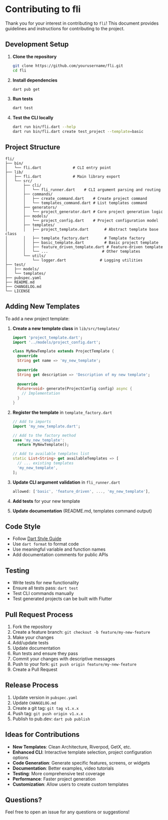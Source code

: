# Contributing to fli

Thank you for your interest in contributing to `fli`! This document provides guidelines and instructions for contributing to the project.

## Development Setup

1. **Clone the repository**
   ```bash
   git clone https://github.com/yourusername/fli.git
   cd fli
   ```

2. **Install dependencies**
   ```bash
   dart pub get
   ```

3. **Run tests**
   ```bash
   dart test
   ```

4. **Test the CLI locally**
   ```bash
   dart run bin/fli.dart --help
   dart run bin/fli.dart create test_project --template=basic
   ```

## Project Structure

```
fli/
├── bin/
│   └── fli.dart              # CLI entry point
├── lib/
│   ├── fli.dart              # Main library export
│   └── src/
│       ├── cli/
│       │   └── fli_runner.dart    # CLI argument parsing and routing
│       ├── commands/
│       │   ├── create_command.dart    # Create project command
│       │   └── templates_command.dart # List templates command
│       ├── generators/
│       │   └── project_generator.dart # Core project generation logic
│       ├── models/
│       │   └── project_config.dart    # Project configuration model
│       ├── templates/
│       │   ├── project_template.dart       # Abstract template base class
│       │   ├── template_factory.dart       # Template factory
│       │   ├── basic_template.dart         # Basic project template
│       │   ├── feature_driven_template.dart # Feature-driven template
│       │   └── ...                        # Other templates
│       └── utils/
│           └── logger.dart               # Logging utilities
├── test/
│   ├── models/
│   └── templates/
├── pubspec.yaml
├── README.md
├── CHANGELOG.md
└── LICENSE
```

## Adding New Templates

To add a new project template:

1. **Create a new template class** in `lib/src/templates/`
   ```dart
   import 'project_template.dart';
   import '../models/project_config.dart';

   class MyNewTemplate extends ProjectTemplate {
     @override
     String get name => 'my_new_template';
     
     @override
     String get description => 'Description of my new template';
     
     @override
     Future<void> generate(ProjectConfig config) async {
       // Implementation
     }
   }
   ```

2. **Register the template** in `template_factory.dart`
   ```dart
   // Add to imports
   import 'my_new_template.dart';

   // Add to the factory method
   case 'my_new_template':
     return MyNewTemplate();

   // Add to available templates list
   static List<String> get availableTemplates => [
     // ... existing templates
     'my_new_template',
   ];
   ```

3. **Update CLI argument validation** in `fli_runner.dart`
   ```dart
   allowed: ['basic', 'feature_driven', ..., 'my_new_template'],
   ```

4. **Add tests** for your new template

5. **Update documentation** (README.md, templates command output)

## Code Style

- Follow [Dart Style Guide](https://dart.dev/guides/language/effective-dart/style)
- Use `dart format` to format code
- Use meaningful variable and function names
- Add documentation comments for public APIs

## Testing

- Write tests for new functionality
- Ensure all tests pass: `dart test`
- Test CLI commands manually
- Test generated projects can be built with Flutter

## Pull Request Process

1. Fork the repository
2. Create a feature branch: `git checkout -b feature/my-new-feature`
3. Make your changes
4. Add/update tests
5. Update documentation
6. Run tests and ensure they pass
7. Commit your changes with descriptive messages
8. Push to your fork: `git push origin feature/my-new-feature`
9. Create a Pull Request

## Release Process

1. Update version in `pubspec.yaml`
2. Update `CHANGELOG.md`
3. Create a git tag: `git tag v1.x.x`
4. Push tag: `git push origin v1.x.x`
5. Publish to pub.dev: `dart pub publish`

## Ideas for Contributions

- **New Templates**: Clean Architecture, Riverpod, GetX, etc.
- **Enhanced CLI**: Interactive template selection, project configuration options
- **Code Generation**: Generate specific features, screens, or widgets
- **Documentation**: Better examples, video tutorials
- **Testing**: More comprehensive test coverage
- **Performance**: Faster project generation
- **Customization**: Allow users to create custom templates

## Questions?

Feel free to open an issue for any questions or suggestions!
